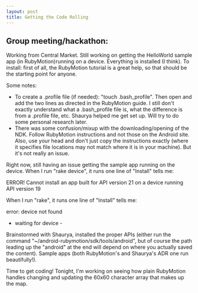 ```yaml
---
layout: post
title: Getting the Code Rolling
---
```


Group meeting/hackathon:
--------
Working from Central Market. Still working on getting the HelloWorld sample app (in RubyMotion)running on a device. Everything is installed (I think).
To install: first of all, the RubyMotion tutorial is a great help, so that should be the starting point for anyone. 

Some notes: 
- To create a .profile file (if needed): "touch .bash_profile". Then open and add the two lines as directed in the RubyMotion guide. I still don't exactly understand what a .bash_profile file is, what the difference is from a .profile file, etc. Shaurya helped me get set up. Will try to do some personal research later.
- There was some confusion/mixup with the downloading/opening of the NDK. Follow RubyMotion instructions and not those on the Android site. Also, use your head and don't just copy the instructions exactly (where it specifies file locations may not match where it is in your machine). But it's not really an issue.

Right now, still having an issue getting the sample app running on the device. When I run "rake device", it runs one line of "Install" tells me:

ERROR! Cannot install an app built for API version 21 on a device running API version 19

When I run "rake", it runs one line of "Install" tells me:

error: device not found
- waiting for device -

Brainstormed with Shaurya, installed the proper APIs (either run the command "~/android-rubymotion/sdk/tools/android", but of course the path leading up the "android" at the end will depend on where you actually saved the content). Sample apps (both RubyMotion's and Shaurya's ADR one run beautifully!).

Time to get coding!
Tonight, I'm working on seeing how plain RubyMotion handles changing and updating the 60x60 character array that makes up the map.